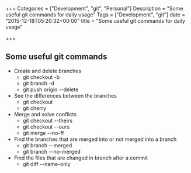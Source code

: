 +++
Categories = ["Development", "git", "Personal"]
Description = "Some useful git commands for daily usage"
Tags = ["Development", "git"]
date = "2015-12-18T05:20:32+00:00"
title = "Some useful git commands for daily usage"

+++

## Some useful git commands

- Create and delete branches
	* git checkout -b <branchName>
	* git branch -d <branchName>
	* git push origin --delete <branchName>
- See the differences between the branches
	* git checkout <branchName>
	* git cherry <branchName>
- Merge and solve conflicts
	* git checkout --theirs
	* git checkout --ours
	* git merge --no-ff <branchName>
- Find the branches that are merged into or not merged into a branch
	* git branch --merged <branchName>
    * git branch --no-merged <branchName>
- Find the files that are changed in branch after a commit
	* git diff --name-only <commitHash>
